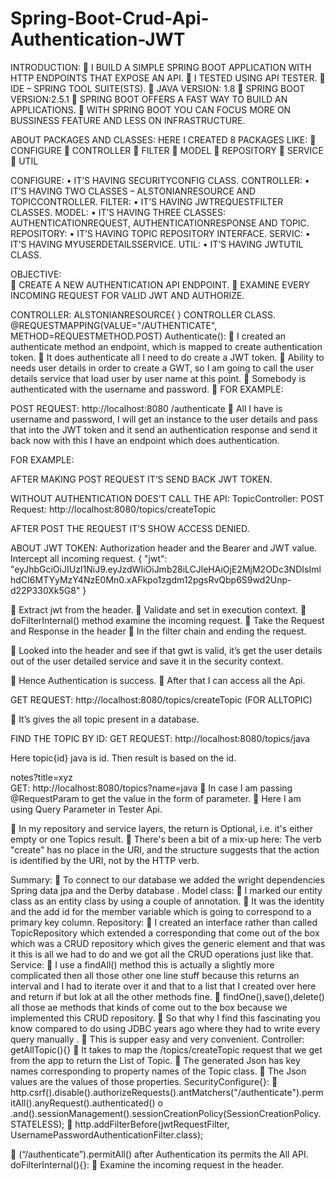 # Spring-Boot-Crud-Api-Authentication-JWT
INTRODUCTION:
	I BUILD  A SIMPLE SPRING BOOT APPLICATION WITH HTTP ENDPOINTS THAT EXPOSE AN API.
	I TESTED USING API TESTER.
	IDE – SPRING TOOL SUITE(STS).
	JAVA VERSION: 1.8
	SPRING BOOT VERSION:2.5.1
	SPRING BOOT OFFERS A FAST WAY TO BUILD AN APPLICATIONS.
	WITH SPRING BOOT YOU CAN FOCUS MORE ON BUSSINESS FEATURE AND LESS ON INFRASTRUCTURE.

















ABOUT PACKAGES AND CLASSES:
HERE I CREATED 8 PACKAGES LIKE:
	CONFIGURE
	CONTROLLER
	FILTER
	MODEL
	REPOSITORY
	SERVICE
	UTIL



CONFIGURE:
•	IT’S HAVING SECURITYCONFIG CLASS.
CONTROLLER:
•	IT’S HAVING TWO CLASSES – ALSTONIANRESOURCE  AND TOPICCONTROLLER.
 FILTER:
•	IT’S HAVING JWTREQUESTFILTER CLASSES.
 MODEL:
•	IT’S HAVING THREE CLASSES: AUTHENTICATIONREQUEST,       AUTHENTICATIONRESPONSE AND TOPIC.
REPOSITORY:
•	IT’S HAVING TOPIC REPOSITORY INTERFACE.
SERVIC:
•	IT’S HAVING MYUSERDETAILSSERVICE.
UTIL:
•	IT’S HAVING JWTUTIL CLASS.



 

 OBJECTIVE:    
	CREATE A NEW AUTHENTICATION API ENDPOINT.
	EXAMINE EVERY INCOMING REQUEST FOR VALID JWT AND AUTHORIZE.

CONTROLLER:
            ALSTONIANRESOURCE{ } CONTROLLER CLASS.
                    @REQUESTMAPPING(VALUE="/AUTHENTICATE", METHOD=REQUESTMETHOD.POST)
Authenticate():
	I created an authenticate method an endpoint, which is mapped to create authentication token.
	It does authenticate all I need to do create a JWT token.
	Ability to needs user details in order to create a GWT, so I am going to call the user details service that load user by user name at this point.
	Somebody is authenticated with the username and password.
	FOR EXAMPLE:

  


POST REQUEST: http://localhost:8080 /authenticate
	All I have is username and password, I will get an instance to the user details and pass that into the JWT token and it send an authentication response and send it back now with this I have an endpoint which does authentication.

FOR EXAMPLE:
 
AFTER MAKING POST REQUEST IT’S SEND BACK JWT TOKEN.
 

WITHOUT AUTHENTICATION DOES’T CALL THE API:
TopicController:
POST Request: http://localhost:8080/topics/createTopic

 
AFTER POST THE REQUEST IT’S SHOW ACCESS DENIED.
 
ABOUT JWT TOKEN:
Authorization header and the Bearer and JWT value.
Intercept all incoming request.
{
"jwt": "eyJhbGciOiJIUzI1NiJ9.eyJzdWIiOiJmb28iLCJleHAiOjE2MjM2ODc3NDIsImlhdCI6MTYyMzY4NzE0Mn0.xAFkpo1zgdm12pgsRvQbp6S9wd2Unp-d22P330Xk5G8"
}
 
	Extract jwt from the header.
	Validate and set in execution context.
	doFilterInternal() method examine the incoming request.
	Take the Request and Response in the header
	In the filter chain and ending the request.


 
	Looked into the header and see if that gwt is valid, it’s get the user details out of the user detailed service and save it in the security context.
 


	Hence Authentication is success.
	After that I can access all the Api.
 
GET REQUEST: http://localhost:8080/topics/createTopic                           (FOR ALLTOPIC)
 



	It’s gives the all topic present in a database.
 
FIND THE TOPIC BY ID:
GET REQUEST: http://localhost:8080/topics/java

 

Here topic{id} java is id.
Then result is based on the id.
 
notes?title=xyz  
GET: http://localhost:8080/topics?name=java
	In case I am passing @RequestParam to get the value in the form of parameter.
	Here I am using Query Parameter in Tester Api.
 
	In my repository and service layers, the return is Optional<Topics>, i.e. it's either empty or one Topics result.
	There's been a bit of a mix-up here: The verb "create" has no place in the URI, and the structure suggests that the action is identified by the URI, not by the HTTP verb.

Summary:
	To connect to our database we added the wright dependencies Spring data jpa and the Derby database .
Model class:
	I marked our entity class as an entity class by using a couple of annotation.
	It was the identity and the add id for the member variable which is going to correspond to a primary key column.
Repository:
	I created an interface rather than called TopicRepository which extended a corresponding that come out of the box which was a CRUD repository which gives the generic element and that was it this is all we had to do and we got all the CRUD operations just like that.
          Service:
	I use a findAll() method this is actually a slightly more complicated then all those other one line stuff because this returns an interval and I had to iterate over it and that to a list that I created over here and return if but lok at all the other methods fine.
	findOne(),save(),delete() all those ae methods that kinds of come out to the box because we implemented this CRUD repository.
	So that why I find this fascinating you know compared to do using JDBC years ago where they had to write every query manually .
	This is supper easy and very convenient.
Controller:
getAllTopic(){}
	It takes to map the /topics/createTopic request that we get from the app to return the List of Topic.
	The generated Json has key names corresponding to property names of the Topic class.
	The Json values are the values of those properties.
SecurityConfigure{}:
	http.csrf().disable().authorizeRequests().antMatchers("/authenticate").permitAll().anyRequest().authenticated()
o	.and().sessionManagement().sessionCreationPolicy(SessionCreationPolicy.STATELESS);
	http.addFilterBefore(jwtRequestFilter, UsernamePasswordAuthenticationFilter.class);

	(“/authenticate”).permitAll()  after Authentication its permits the All API.
doFilterInternal(){}:
	Examine the incoming request in the header.
